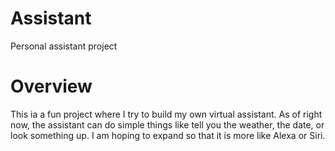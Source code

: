 # Assistant
Personal assistant project

# Overview
This ia a fun project where I try to build my own virtual assistant. As of right now, 
the assistant can do simple things like tell you the weather, the date, or look something up. I am
hoping to expand so that it is more like Alexa or Siri. 


